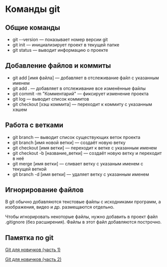 # Команды git

## Общие команды

* git --version — показывает номер версии git
* git init — инициализирует проект в текущей папке
* git status — выводит информацию о проекте

## Добавление файлов и коммиты

* git add [имя файла] — добавляет в отслеживание файл с указанным именем
* git add . — добавляет в отслеживание все изменённые файлы
* git commit -m "Комментарий" — фиксирует изменение проекта
* git log — выводит список коммитов
* git checkout [хэш коммита] — переходит к коммиту с указанным хэшем

## Работа с ветками

* git branch — выводит список существующих веток проекта
* git branch [имя новой ветки] — создаёт новую ветку
* git checkout [имя ветки] — переходит к ветке с указанным именем
* git checkout -b [название_ветки] — создаёт новую ветку и переходит в неё
* git merge [имя ветки] — сливает ветку с указаным именем с текущей веткой
* git branch -d [имя ветки] — удаляет ветку с указанным именем

## Игнорирование файлов

В git обычно добавляются текстовые файлы с исходниками программ, а изображения, видео и др. размещаются отдельно.

Чтобы игнорировать некоторые файлы, нужно добавить в проект файл .gitignore (без расширения). Файлы в этот файл добавляются построчно.

## Памятка по git

[Git для новичков (часть 1)](https://habr.com/ru/post/541258/)

[Git для новичков (часть 2)](https://habr.com/ru/post/542616/)
